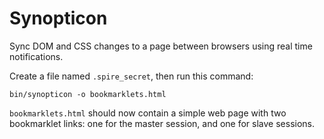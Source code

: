 # Synopticon

Sync DOM and CSS changes to a page between browsers using real time notifications.

Create a file named `.spire_secret`, then run this command:

    bin/synopticon -o bookmarklets.html

`bookmarklets.html` should now contain a simple web page with two bookmarklet links: one for the master session, and one for slave sessions.
    
